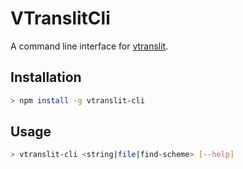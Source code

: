 # VTranslitCli

A command line interface for [vtranslit](https://github.com/vipranarayan14/vtranslit).

## Installation

```bash
> npm install -g vtranslit-cli
```

## Usage

```bash
> vtranslit-cli <string|file|find-scheme> [--help]
```
